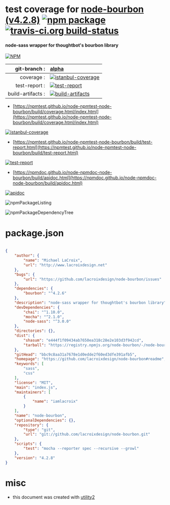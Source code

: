 # test coverage for  [node-bourbon (v4.2.8)](https://github.com/lacroixdesign/node-bourbon#readme)  [![npm package](https://img.shields.io/npm/v/npmtest-node-bourbon.svg?style=flat-square)](https://www.npmjs.org/package/npmtest-node-bourbon) [![travis-ci.org build-status](https://api.travis-ci.org/npmtest/node-npmtest-node-bourbon.svg)](https://travis-ci.org/npmtest/node-npmtest-node-bourbon)
#### node-sass wrapper for thoughtbot's bourbon library

[![NPM](https://nodei.co/npm/node-bourbon.png?downloads=true&downloadRank=true&stars=true)](https://www.npmjs.com/package/node-bourbon)

| git-branch : | [alpha](https://github.com/npmtest/node-npmtest-node-bourbon/tree/alpha)|
|--:|:--|
| coverage : | [![istanbul-coverage](https://npmtest.github.io/node-npmtest-node-bourbon/build/coverage.badge.svg)](https://npmtest.github.io/node-npmtest-node-bourbon/build/coverage.html/index.html)|
| test-report : | [![test-report](https://npmtest.github.io/node-npmtest-node-bourbon/build/test-report.badge.svg)](https://npmtest.github.io/node-npmtest-node-bourbon/build/test-report.html)|
| build-artifacts : | [![build-artifacts](https://npmtest.github.io/node-npmtest-node-bourbon/glyphicons_144_folder_open.png)](https://github.com/npmtest/node-npmtest-node-bourbon/tree/gh-pages/build)|

- [https://npmtest.github.io/node-npmtest-node-bourbon/build/coverage.html/index.html](https://npmtest.github.io/node-npmtest-node-bourbon/build/coverage.html/index.html)

[![istanbul-coverage](https://npmtest.github.io/node-npmtest-node-bourbon/build/screenCapture.buildCi.browser.%252Ftmp%252Fbuild%252Fcoverage.lib.html.png)](https://npmtest.github.io/node-npmtest-node-bourbon/build/coverage.html/index.html)

- [https://npmtest.github.io/node-npmtest-node-bourbon/build/test-report.html](https://npmtest.github.io/node-npmtest-node-bourbon/build/test-report.html)

[![test-report](https://npmtest.github.io/node-npmtest-node-bourbon/build/screenCapture.buildCi.browser.%252Ftmp%252Fbuild%252Ftest-report.html.png)](https://npmtest.github.io/node-npmtest-node-bourbon/build/test-report.html)

- [https://npmdoc.github.io/node-npmdoc-node-bourbon/build/apidoc.html](https://npmdoc.github.io/node-npmdoc-node-bourbon/build/apidoc.html)

[![apidoc](https://npmdoc.github.io/node-npmdoc-node-bourbon/build/screenCapture.buildCi.browser.%252Ftmp%252Fbuild%252Fapidoc.html.png)](https://npmdoc.github.io/node-npmdoc-node-bourbon/build/apidoc.html)

![npmPackageListing](https://npmtest.github.io/node-npmtest-node-bourbon/build/screenCapture.npmPackageListing.svg)

![npmPackageDependencyTree](https://npmtest.github.io/node-npmtest-node-bourbon/build/screenCapture.npmPackageDependencyTree.svg)



# package.json

```json

{
    "author": {
        "name": "Michael LaCroix",
        "url": "http://www.lacroixdesign.net"
    },
    "bugs": {
        "url": "https://github.com/lacroixdesign/node-bourbon/issues"
    },
    "dependencies": {
        "bourbon": "^4.2.6"
    },
    "description": "node-sass wrapper for thoughtbot's bourbon library",
    "devDependencies": {
        "chai": "^1.10.0",
        "mocha": "^2.1.0",
        "node-sass": "^3.0.0"
    },
    "directories": {},
    "dist": {
        "shasum": "e444f1f09434ab7650ea318c28e2e103d3f942cd",
        "tarball": "https://registry.npmjs.org/node-bourbon/-/node-bourbon-4.2.8.tgz"
    },
    "gitHead": "bbc9c8aa31a7678e1d0edde2f60ed3dfe391afb5",
    "homepage": "https://github.com/lacroixdesign/node-bourbon#readme",
    "keywords": [
        "sass",
        "css"
    ],
    "license": "MIT",
    "main": "index.js",
    "maintainers": [
        {
            "name": "iamlacroix"
        }
    ],
    "name": "node-bourbon",
    "optionalDependencies": {},
    "repository": {
        "type": "git",
        "url": "git://github.com/lacroixdesign/node-bourbon.git"
    },
    "scripts": {
        "test": "mocha --reporter spec --recursive --growl"
    },
    "version": "4.2.8"
}
```



# misc
- this document was created with [utility2](https://github.com/kaizhu256/node-utility2)
